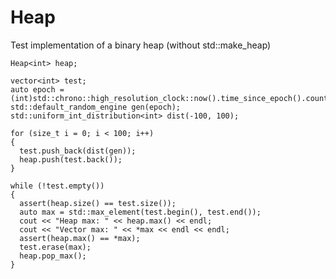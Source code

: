 # Heap

Test implementation of a binary heap (without std::make_heap)

    Heap<int> heap;
  
    vector<int> test;
    auto epoch = (int)std::chrono::high_resolution_clock::now().time_since_epoch().count();
    std::default_random_engine gen(epoch);
    std::uniform_int_distribution<int> dist(-100, 100);
  
    for (size_t i = 0; i < 100; i++)
    {
      test.push_back(dist(gen));
      heap.push(test.back());
    }
  
    while (!test.empty())
    {
      assert(heap.size() == test.size());
      auto max = std::max_element(test.begin(), test.end());    
      cout << "Heap max: " << heap.max() << endl;
      cout << "Vector max: " << *max << endl << endl;
      assert(heap.max() == *max);
      test.erase(max);
      heap.pop_max();
    }
